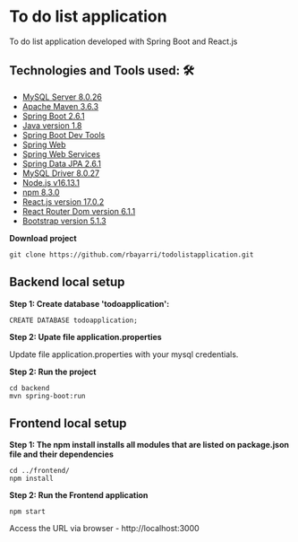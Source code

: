 # To do list application

To do list application developed with Spring Boot and React.js

## Technologies and Tools used: 🛠️

* [MySQL Server 8.0.26](https://www.mysql.com/downloads/)
* [Apache Maven 3.6.3](https://maven.apache.org/)
* [Spring Boot 2.6.1](https://spring.io/projects/spring-boot)
* [Java version 1.8](https://www.oracle.com/java/technologies/downloads/)
* [Spring Boot Dev Tools](https://mvnrepository.com/artifact/org.springframework.boot/spring-boot-devtools)
* [Spring Web](https://mvnrepository.com/artifact/org.springframework/spring-web)
* [Spring Web Services](https://spring.io/projects/spring-ws)
* [Spring Data JPA 2.6.1](https://spring.io/projects/spring-data-jpa)
* [MySQL Driver 8.0.27](https://dev.mysql.com/downloads/connector/j/)
* [Node.js v16.13.1](https://nodejs.org/en/)
* [npm 8.3.0](https://docs.npmjs.com/)
* [React.js version 17.0.2](https://reactjs.org/)
* [React Router Dom version 6.1.1](https://reactrouter.com/)
* [Bootstrap version 5.1.3](https://getbootstrap.com/)


**Download project**

```
git clone https://github.com/rbayarri/todolistapplication.git
```

## Backend local setup

**Step 1: Create database 'todoapplication':**
```
CREATE DATABASE todoapplication;
```

**Step 2: Upate file application.properties**

Update file application.properties with your mysql credentials.


**Step 2: Run the project**
```
cd backend
mvn spring-boot:run
```

## Frontend local setup

**Step 1: The npm install installs all modules that are listed on package.json file and their dependencies**
```
cd ../frontend/
npm install
```

**Step 2: Run the Frontend application**
```
npm start
```
Access the URL via browser - http://localhost:3000

